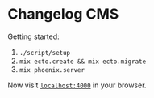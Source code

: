 # Changelog CMS

Getting started:

  1. `./script/setup`
  2. `mix ecto.create && mix ecto.migrate`
  3. `mix phoenix.server`

Now visit [`localhost:4000`](http://localhost:4000) in your browser.

